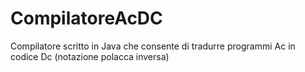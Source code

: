 # CompilatoreAcDC
Compilatore scritto in Java che consente di tradurre programmi Ac in codice Dc (notazione polacca inversa)
